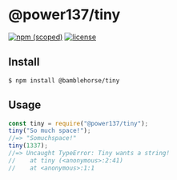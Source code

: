 # @power137/tiny

[![npm (scoped)](https://img.shields.io/badge/npm-0.0.1-blue)](https://www.npmjs.com/package/@power137/tiny)
[![license](https://img.shields.io/badge/license-MIT-green)](https://www.npmjs.com/package/@power137/tiny)


## Install

```
$ npm install @bamblehorse/tiny
```

## Usage

```js
const tiny = require("@power137/tiny");
tiny("So much space!");
//=> "Somuchspace!"
tiny(1337);
//=> Uncaught TypeError: Tiny wants a string!
//    at tiny (<anonymous>:2:41)
//    at <anonymous>:1:1
```